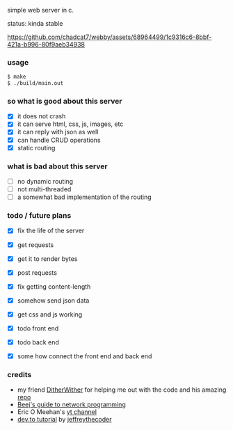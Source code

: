 simple web server in c.

status: kinda stable


https://github.com/chadcat7/webby/assets/68964499/1c9316c6-8bbf-421a-b996-80f9aeb34938

### usage 

```bash
$ make 
$ ./build/main.out
```

### so what is good about this server 
- [x] it does not crash 
- [x] it can serve html, css, js, images, etc
- [x] it can reply with json as well
- [x] can handle CRUD operations
- [x] static routing

### what is bad about this server
- [ ] no dynamic routing
- [ ] not multi-threaded
- [ ] a somewhat bad implementation of the routing

### todo / future plans
- [x] fix the life of the server
- [x] get requests 
- [x] get it to render bytes
- [x] post requests 
- [x] fix getting content-length
- [x] somehow send json data
- [x] get css and js working


- [x] todo front end 
- [x] todo back end 
- [x] some how connect the front end and back end

### credits 
- my friend [DitherWither](https://github.com/DitherWither) for helping me out with the code and his amazing [repo](https://github.com/DitherWither/etchteateapee/) 
- [Beej's guide to network programming](https://beej.us/guide/bgnet/html/) 
- Eric O Meehan's [yt channel](https://www.youtube.com/@eom-dev)
- [dev.to tutorial](https://dev.to/jeffreythecoder/how-i-built-a-simple-http-server-from-scratch-using-c-739) by [jeffreythecoder](https://dev.to/jeffreythecoder)
